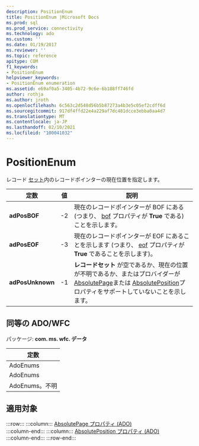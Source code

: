```yaml
---
description: PositionEnum
title: PositionEnum |Microsoft Docs
ms.prod: sql
ms.prod_service: connectivity
ms.technology: ado
ms.custom: ''
ms.date: 01/19/2017
ms.reviewer: ''
ms.topic: reference
apitype: COM
f1_keywords:
- PositionEnum
helpviewer_keywords:
- PositionEnum enumeration
ms.assetid: e69af0a5-3405-4b72-9c6e-6b188ff746fd
author: rothja
ms.author: jroth
ms.openlocfilehash: 6c563c2d548d56b5b87273a4b3e5c05ef2cdff6d
ms.sourcegitcommit: 917df4ffd22e4a229af7dc481dcce3ebba0aa4d7
ms.translationtype: MT
ms.contentlocale: ja-JP
ms.lasthandoff: 02/10/2021
ms.locfileid: "100041032"
---
```

# <a name="positionenum"></a>PositionEnum
レコード [セット](./recordset-object-ado.md)内のレコードポインターの現在位置を指定します。  
  
|定数|値|説明|  
|--------------|-----------|-----------------|  
|**adPosBOF**|-2|現在のレコードポインターが BOF にある (つまり、 [bof](./bof-eof-properties-ado.md) プロパティが **True** である) ことを示します。|  
|**adPosEOF**|-3|現在のレコードポインターが EOF にあることを示します (つまり、 [eof](./bof-eof-properties-ado.md) プロパティが **True** であることを示します)。|  
|**adPosUnknown**|-1|**レコードセット** が空であるか、現在の位置が不明であるか、またはプロバイダーが [AbsolutePage](./absolutepage-property-ado.md)または [AbsolutePosition](./absoluteposition-property-ado.md)プロパティをサポートしていないことを示します。|  
  
## <a name="adowfc-equivalent"></a>同等の ADO/WFC  
 パッケージ: **com. ms. wfc. データ**  
  
|定数|  
|--------------|  
|AdoEnums|  
|AdoEnums|  
|AdoEnums。不明|  
  
## <a name="applies-to"></a>適用対象  

:::row:::
    :::column:::
        [AbsolutePage プロパティ (ADO)](./absolutepage-property-ado.md)  
    :::column-end:::
    :::column:::
        [AbsolutePosition プロパティ (ADO)](./absoluteposition-property-ado.md)  
    :::column-end:::
:::row-end:::
